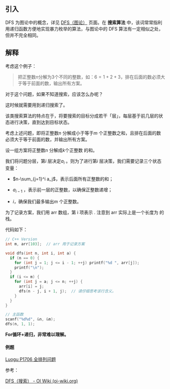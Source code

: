 ## 引入

DFS 为图论中的概念，详见 [DFS（图论）](https://oi-wiki.org/graph/dfs/) 页面。在 **搜索算法** 中，该词常常指利用递归函数方便地实现暴力枚举的算法，与图论中的 DFS 算法有一定相似之处，但并不完全相同。

## 解释

考虑这个例子：

> 把正整数$n$分解为3个不同的整数，如：$6=1+2+3$，排在后面的数必须大于等于前面的数，输出所有方案。

对于这个问题，如果不知道搜索，应该怎么办呢？



这时候就需要用到递归搜索了。

该类搜索算法的特点在于，将要搜索的目标分成若干「层」，每层基于前几层的状态进行决策，直到达到目标状态。

考虑上述问题，即将正整数$n$ 分解成小于等于$m$ 个正整数之和，且排在后面的数必须大于等于前面的数，并输出所有方案。

设一组方案将正整数$n$ 分解成$k$个正整数 的和。

我们将问题分层，第$i$ 层决定$a_i$ 。则为了进行第$i$ 层决策，我们需要记录三个状态变量：

- $n-\sum_{j=1}^i a_j$，表示后面所有正整数的和；

- $a_{i-1}$ ，表示前一层的正整数，以确保正整数递增；

-  $i$，确保我们最多输出$m$ 个正整数。

为了记录方案，我们用 arr 数组，第 i 项表示 . 注意到 arr 实际上是一个长度为 的栈。

代码如下：

```C++
// C++ Version
int m, arr[103];  // arr 用于记录方案

void dfs(int n, int i, int a) {
  if (n == 0) {
    for (int j = 1; j <= i - 1; ++j) printf("%d ", arr[j]);
    printf("\n");
  }
  if (i <= m) {
    for (int j = a; j <= n; ++j) {
      arr[i] = j;
      dfs(n - j, i + 1, j);  // 请仔细思考该行含义。
    }
  }
}

// 主函数
scanf("%d%d", &n, &m);
dfs(n, 1, 1);
```



**For循环+递归，非常难以理解。**



#### 例题

[Luogu P1706 全排列问题](https://www.luogu.com.cn/problem/P1706)



参考：

[DFS（搜索） - OI Wiki (oi-wiki.org)](https://oi-wiki.org/search/dfs/)